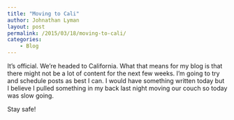 ```yaml
---
title: "Moving to Cali"
author: Johnathan Lyman
layout: post
permalink: /2015/03/18/moving-to-cali/
categories:
    - Blog
---
```


It’s official. We’re headed to California. What that means for my blog is that there might not be a lot of content for the next few weeks. I’m going to try and schedule posts as best I can. I would have something written today but I believe I pulled something in my back last night moving our couch so today was slow going.

Stay safe!

